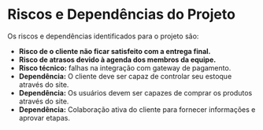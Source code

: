 # Riscos e Dependências do Projeto

Os riscos e dependências identificados para o projeto são:

*   **Risco de o cliente não ficar satisfeito com a entrega final.**
*   **Risco de atrasos devido à agenda dos membros da equipe.**
*   **Risco técnico:** falhas na integração com gateway de pagamento.
*   **Dependência:** O cliente deve ser capaz de controlar seu estoque através do site.
*   **Dependência:** Os usuários devem ser capazes de comprar os produtos através do site.
*   **Dependência:** Colaboração ativa do cliente para fornecer informações e aprovar etapas.

